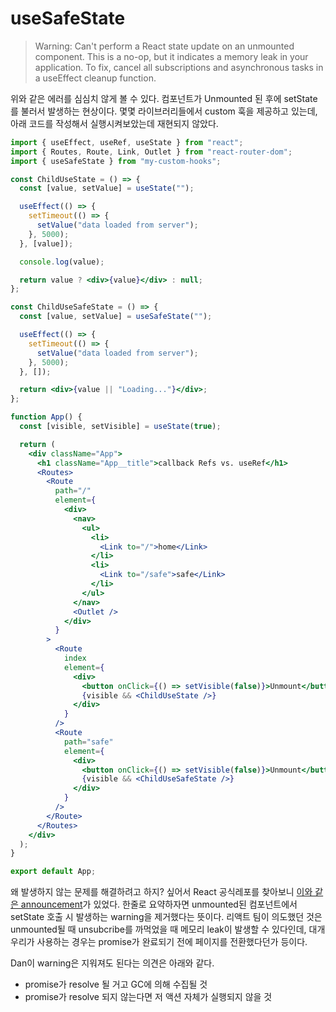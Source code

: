 # useSafeState

> Warning: Can't perform a React state update on an unmounted component. This is a no-op, but it indicates a memory leak in your application. To fix, cancel all subscriptions and asynchronous tasks in a useEffect cleanup function.

위와 같은 에러를 심심치 않게 볼 수 있다. 컴포넌트가 Unmounted 된 후에 setState를 불러서 발생하는 현상이다.
몇몇 라이브러리들에서 custom 훅을 제공하고 있는데, 아래 코드를 작성해서 실행시켜보았는데 재현되지 않았다.

```jsx
import { useEffect, useRef, useState } from "react";
import { Routes, Route, Link, Outlet } from "react-router-dom";
import { useSafeState } from "my-custom-hooks";

const ChildUseState = () => {
  const [value, setValue] = useState("");

  useEffect(() => {
    setTimeout(() => {
      setValue("data loaded from server");
    }, 5000);
  }, [value]);

  console.log(value);

  return value ? <div>{value}</div> : null;
};

const ChildUseSafeState = () => {
  const [value, setValue] = useSafeState("");

  useEffect(() => {
    setTimeout(() => {
      setValue("data loaded from server");
    }, 5000);
  }, []);

  return <div>{value || "Loading..."}</div>;
};

function App() {
  const [visible, setVisible] = useState(true);

  return (
    <div className="App">
      <h1 className="App__title">callback Refs vs. useRef</h1>
      <Routes>
        <Route
          path="/"
          element={
            <div>
              <nav>
                <ul>
                  <li>
                    <Link to="/">home</Link>
                  </li>
                  <li>
                    <Link to="/safe">safe</Link>
                  </li>
                </ul>
              </nav>
              <Outlet />
            </div>
          }
        >
          <Route
            index
            element={
              <div>
                <button onClick={() => setVisible(false)}>Unmount</button>
                {visible && <ChildUseState />}
              </div>
            }
          />
          <Route
            path="safe"
            element={
              <div>
                <button onClick={() => setVisible(false)}>Unmount</button>
                {visible && <ChildUseSafeState />}
              </div>
            }
          />
        </Route>
      </Routes>
    </div>
  );
}

export default App;
```

왜 발생하지 않는 문제를 해결하려고 하지? 싶어서 React 공식레포를 찾아보니 [이와 같은 announcement](https://github.com/reactwg/react-18/discussions/82)가 있었다.
한줄로 요약하자면 unmounted된 컴포넌트에서 setState 호출 시 발생하는 warning을 제거했다는 뜻이다.
리액트 팀이 의도했던 것은 unmounted될 때 unsubcribe를 까먹었을 때 메모리 leak이 발생할 수 있다인데, 대개 우리가 사용하는 경우는 promise가 완료되기 전에 페이지를 전환했다던가 등이다.

Dan이 warning은 지워져도 된다는 의견은 아래와 같다.

- promise가 resolve 될 거고 GC에 의해 수집될 것
- promise가 resolve 되지 않는다면 저 액션 자체가 실행되지 않을 것

